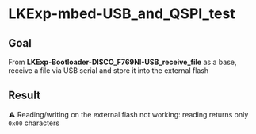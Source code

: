 # LKExp-mbed-USB_and_QSPI_test

## Goal

From **LKExp-Bootloader-DISCO_F769NI-USB_receive_file** as a base, receive a file via USB serial and store it into the external flash

## Result

⚠️ Reading/writing on the external flash not working: reading returns only `0x00` characters
